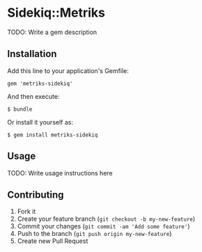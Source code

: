 # Sidekiq::Metriks

TODO: Write a gem description

## Installation

Add this line to your application's Gemfile:

    gem 'metriks-sidekiq'

And then execute:

    $ bundle

Or install it yourself as:

    $ gem install metriks-sidekiq

## Usage

TODO: Write usage instructions here

## Contributing

1. Fork it
2. Create your feature branch (`git checkout -b my-new-feature`)
3. Commit your changes (`git commit -am 'Add some feature'`)
4. Push to the branch (`git push origin my-new-feature`)
5. Create new Pull Request
